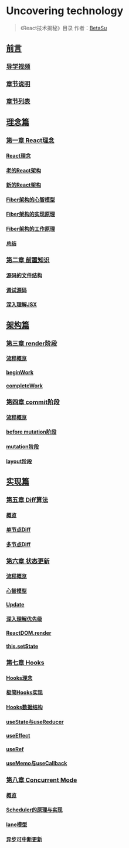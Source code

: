 # Uncovering technology
> 《React技术揭秘》目录
> 作者：[BetaSu](https://github.com/BetaSu)

## [前言](https://react.iamkasong.com/)
### [导学视频](https://react.iamkasong.com/)
### [章节说明](https://react.iamkasong.com/)
### [章节列表](https://react.iamkasong.com/)

## [理念篇](https://react.iamkasong.com/preparation/idea.html)
### [第一章 React理念 ](https://react.iamkasong.com/preparation/idea.html)
#### [React理念](https://react.iamkasong.com/preparation/idea.html)
#### [老的React架构](https://react.iamkasong.com/preparation/oldConstructure.html)
#### [新的React架构](https://react.iamkasong.com/preparation/newConstructure.html)
#### [Fiber架构的心智模型](https://react.iamkasong.com/process/fiber-mental.html)
#### [Fiber架构的实现原理](https://react.iamkasong.com/process/fiber.html)
#### [Fiber架构的工作原理](https://react.iamkasong.com/process/doubleBuffer.html)
#### [总结](https://react.iamkasong.com/preparation/summary.html)
### [第二章 前置知识 ](https://react.iamkasong.com/preparation/summary.html)
#### [源码的文件结构](https://react.iamkasong.com/preparation/summary.html)
#### [调试源码](https://react.iamkasong.com/preparation/source.html)
#### [深入理解JSX](https://react.iamkasong.com/preparation/jsx.html)

## [架构篇](https://react.iamkasong.com/process/reconciler.html)
### [第三章 render阶段 ](https://react.iamkasong.com/process/reconciler.html)
#### [流程概览](https://react.iamkasong.com/process/reconciler.html)
#### [beginWork](https://react.iamkasong.com/process/beginWork.html)
#### [completeWork](https://react.iamkasong.com/process/completeWork.html)
### [第四章 commit阶段 ](https://react.iamkasong.com/renderer/prepare.html)
#### [流程概览](https://react.iamkasong.com/renderer/prepare.html)
#### [before mutation阶段](https://react.iamkasong.com/renderer/beforeMutation.html)
#### [mutation阶段](https://react.iamkasong.com/renderer/mutation.html)
#### [layout阶段](https://react.iamkasong.com/renderer/layout.html)

## [实现篇](https://react.iamkasong.com/diff/prepare.html)
### [第五章 Diff算法 ](https://react.iamkasong.com/diff/prepare.html)
#### [概览](https://react.iamkasong.com/diff/prepare.html)
#### [单节点Diff](https://react.iamkasong.com/diff/one.html)
#### [多节点Diff](https://react.iamkasong.com/diff/multi.html)
### [第六章 状态更新 ](https://react.iamkasong.com/state/prepare.html)
#### [流程概览](https://react.iamkasong.com/state/prepare.html)
#### [心智模型](https://react.iamkasong.com/state/mental.html)
#### [Update](https://react.iamkasong.com/state/update.html)
#### [深入理解优先级](https://react.iamkasong.com/state/priority.html)
#### [ReactDOM.render](https://react.iamkasong.com/state/reactdom.html)
#### [this.setState](https://react.iamkasong.com/state/setstate.html)
### [第七章 Hooks ](https://react.iamkasong.com/hooks/prepare.html)
#### [Hooks理念](https://react.iamkasong.com/hooks/prepare.html)
#### [极简Hooks实现](https://react.iamkasong.com/hooks/create.html)
#### [Hooks数据结构](https://react.iamkasong.com/hooks/structure.html)
#### [useState与useReducer](https://react.iamkasong.com/hooks/usestate.html)
#### [useEffect](https://react.iamkasong.com/hooks/useeffect.html)
#### [useRef](https://react.iamkasong.com/hooks/useref.html)
#### [useMemo与useCallback](https://react.iamkasong.com/hooks/usememo.html)
### [第八章 Concurrent Mode ](https://react.iamkasong.com/hooks/usememo.html)
#### [概览](https://react.iamkasong.com/hooks/usememo.html)
#### [Scheduler的原理与实现](https://react.iamkasong.com/concurrent/scheduler.html)
#### [lane模型](https://react.iamkasong.com/concurrent/lane.html)
#### [异步可中断更新](https://react.iamkasong.com/concurrent/disrupt.html)

